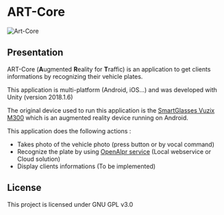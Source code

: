 # ART-Core

![Art-Core](https://valentinmullet.fr/wp-content/uploads/2018/07/artcore-screen.jpg)

## Presentation

ART-Core (**A**ugmented **R**eality for **T**raffic) is an application to get clients informations by recognizing their vehicle plates.

This application is multi-platform (Android, iOS...) and was developed with Unity (version 2018.1.6)

The original device used to run this application is the [SmartGlasses Vuzix M300](https://www.vuzix.com/products/m300-smart-glasses)
which is an augmented reality device running on Android.

This application does the following actions :

* Takes photo of the vehicle photo (press button or by vocal command)
* Recognize the plate by using [OpenAlpr service](https://www.openalpr.com/) (Local webservice or Cloud solution)
* Display clients informations (To be implemented)


## License

This project is licensed under GNU GPL v3.0



